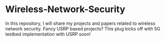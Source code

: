 # Wireless-Network-Security
In this repository, I will share my projects and papers related to wireless network security. 
Fancy USRP based projects? This plug kicks off with 5G testbed implementation with USRP soon!
